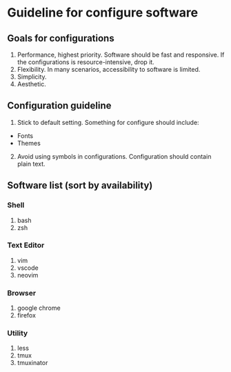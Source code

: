 # Guideline for configure software

## Goals for configurations

1. Performance, highest priority. Software should be fast and responsive. If the configurations is resource-intensive, drop it.
2. Flexibility. In many scenarios, accessibility to software is limited.
3. Simplicity.
4. Aesthetic.

## Configuration guideline

1. Stick to default setting. Something for configure should include:

- Fonts
- Themes

2. Avoid using symbols in configurations. Configuration should contain plain text.

## Software list (sort by availability)

### Shell

1. bash
2. zsh

### Text Editor

1. vim
2. vscode
3. neovim

### Browser

1. google chrome
2. firefox

### Utility

1. less
2. tmux
3. tmuxinator
